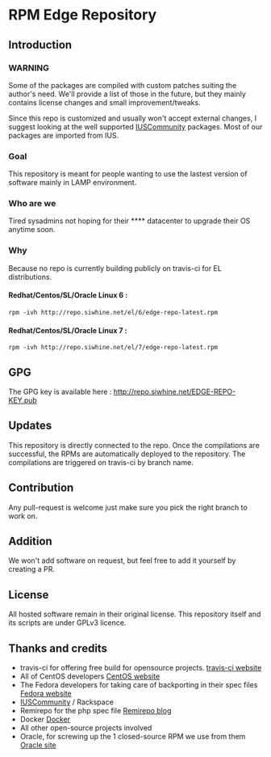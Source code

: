 # RPM Edge Repository
 
## Introduction

### WARNING

Some of the packages are compiled with custom patches suiting the author's need. We'll provide a list of those in the future, but they mainly contains license changes and small improvement/tweaks.

Since this repo is customized and usually won't accept external changes, I suggest looking at the well supported [IUSCommunity](iuscommunity.org) packages. Most of our packages are imported from IUS.

### Goal

This repository is meant for people wanting to use the lastest version of software mainly in LAMP environment. 

### Who are we

Tired sysadmins not hoping for their **** datacenter to upgrade their OS anytime soon.

### Why

Because no repo is currently building publicly on travis-ci for EL distributions.

#### Redhat/Centos/SL/Oracle Linux 6 :

```rpm -ivh http://repo.siwhine.net/el/6/edge-repo-latest.rpm```

#### Redhat/Centos/SL/Oracle Linux 7 :

```rpm -ivh http://repo.siwhine.net/el/7/edge-repo-latest.rpm```

## GPG

The GPG key is available here : http://repo.siwhine.net/EDGE-REPO-KEY.pub

## Updates

This repository is directly connected to the repo. Once the compilations are successful, the RPMs are automatically deployed to the repository.
The compilations are triggered on travis-ci by branch name.

## Contribution

Any pull-request is welcome just make sure you pick the right branch to work on.

## Addition

We won't add software on request, but feel free to add it yourself by creating a PR.

## License

All hosted software remain in their original license. This repository itself and its scripts are under GPLv3 licence.

## Thanks and credits

* travis-ci for offering free build for opensource projects. [travis-ci website](https://travis-ci.org)
* All of CentOS developers [CentOS website](https://www.centos.org/)
* The Fedora developers for taking care of backporting in their spec files [Fedora website](https://getfedora.org/)
* [IUSCommunity](iuscommunity.org) / Rackspace
* Remirepo for the php spec file [Remirepo blog](https://blog.remirepo.net/)
* Docker [Docker](https://www.docker.com/)
* All other open-source projects involved
* Oracle, for screwing up the 1 closed-source RPM we use from them [Oracle site](http://eelslap.com/)
